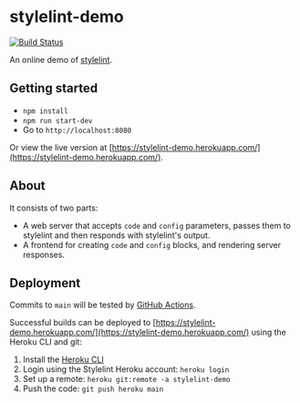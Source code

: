 # stylelint-demo

[![Build Status](https://github.com/stylelint/stylelint-demo/workflows/CI/badge.svg)](https://github.com/stylelint/stylelint-demo/actions)

An online demo of [stylelint](https://github.com/stylelint/stylelint).

## Getting started

- `npm install`
- `npm run start-dev`
- Go to `http://localhost:8080`

Or view the live version at [https://stylelint-demo.herokuapp.com/](https://stylelint-demo.herokuapp.com/).

## About

It consists of two parts:

- A web server that accepts `code` and `config` parameters, passes them to stylelint and then responds with stylelint's output.
- A frontend for creating `code` and `config` blocks, and rendering server responses.

## Deployment

Commits to `main` will be tested by [GitHub Actions](https://github.com/stylelint/stylelint-demo/actions).

Successful builds can be deployed to [https://stylelint-demo.herokuapp.com/](https://stylelint-demo.herokuapp.com/) using the Heroku CLI and git:

1. Install the [Heroku CLI](https://devcenter.heroku.com/articles/heroku-cli#install-the-heroku-cli)
2. Login using the Stylelint Heroku account: `heroku login`
3. Set up a remote: `heroku git:remote -a stylelint-demo`
4. Push the code: `git push heroku main`
